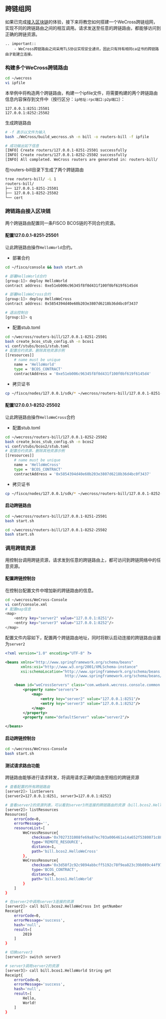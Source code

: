 ## 跨链组网

如果已完成[接入区块链](./chain.md)的体验，接下来将教您如何搭建一个WeCross跨链组网，实现不同的跨链路由之间的相互调用。请求发送至任意的跨链路由，都能够访问到正确的跨链资源。

```eval_rst
.. important::
    - WeCross跨链路由之间采用TLS协议实现安全通讯，因此只有持有相同ca证书的跨链路由才能建立连接。
```

### 构建多个WeCross跨链路由

```bash
cd ~/wecross
vi ipfile
```

本举例中将构造两个跨链路由，构建一个ipfile文件，将需要构建的两个跨链路由信息内容保存到文件中（按行区分：`ip地址:rpc端口:p2p端口`）：

```text
127.0.0.1:8251:25501
127.0.0.1:8252:25502
```
生成跨链路由

```bash
# -f 表示以文件为输入
bash ./WeCross/build_wecross.sh -n bill -o routers-bill -f ipfile

# 成功输出如下信息
[INFO] Create routers/127.0.0.1-8251-25501 successfully
[INFO] Create routers/127.0.0.1-8252-25502 successfully
[INFO] All completed. WeCross routers are generated in: routers-bill/
```

在routers-bill目录下生成了两个跨链路由

``` bash
tree routers-bill/ -L 1
routers-bill/
├── 127.0.0.1-8251-25501
├── 127.0.0.1-8252-25502
└── cert
```

### 跨链路由接入区块链

两个跨链路由配置同一条FISCO BCOS链的不同合约资源。

#### 配置127.0.0.1-8251-25501

让此跨链路由操作`HelloWorld`合约。

- 部署合约
```bash
cd ~/fisco/console && bash start.sh

# 部署HelloWorld合约
[group:1]> deploy HelloWorld
contract address: 0xe51eb006c96345f8f0d431f100f0bf619f6145d4

# 部署HelloWeCross合约
[group:1]> deploy HelloWeCross
contract address: 0x5854394d40e60b203e3807d6218b36d4bc0f3437

# 退出控制台
[group:1]> q
```

- 配置stub.toml

```bash
cd ~/wecross/routers-bill/127.0.0.1-8251-25501 
bash create_bcos_stub_config.sh -n bcos1
vi conf/stubs/bcos1/stub.toml
# 配置合约资源，删除其他资源示例
[[resources]]
    # name must be unique
    name = 'HelloWorld'
    type = 'BCOS_CONTRACT'
    contractAddress = '0xe51eb006c96345f8f0d431f100f0bf619f6145d4'
```

- 拷贝证书
```bash
cp ~/fisco/nodes/127.0.0.1/sdk/* ~/wecross/routers-bill/127.0.0.1-8251-25501/conf/stubs/bcos1
```

#### 配置127.0.0.1-8252-25502

让此跨链路由操作`HelloWeCross`合约

- 配置stub.toml
```bash
cd ~/wecross/routers-bill/127.0.0.1-8252-25502 
bash create_bcos_stub_config.sh -n bcos2
vi conf/stubs/bcos2/stub.toml
# 配置合约资源，删除其他资源示例
[[resources]]
    # name must be unique
    name = 'HelloWeCross'
    type = 'BCOS_CONTRACT'
    contractAddress = '0x5854394d40e60b203e3807d6218b36d4bc0f3437'
```

- 拷贝证书

```bash
cp ~/fisco/nodes/127.0.0.1/sdk/* ~/wecross/routers-bill/127.0.0.1-8252-25502/conf/stubs/bcos2
```

#### 启动跨链路由

```bash
cd ~/wecross/routers-bill/127.0.0.1-8251-25501 
bash start.sh

cd ~/wecross/routers-bill/127.0.0.1-8252-25502 
bash start.sh
```

### 调用跨链资源

用控制台调用跨链资源，请求发到任意的跨链路由上，都可访问到跨链网络中的任意资源。

#### 配置跨链控制台

在控制台配置文件中增加新的跨链路由的信息。

```bash
cd ~/wecross/WeCross-Console
vi conf/console.xml 
# 配置map信息
<map>
    <entry key="server2" value="127.0.0.1:8251"/>
    <entry key="server3" value="127.0.0.1:8252"/>
</map>

```

配置文件内容如下，配置两个跨链路由地址，同时将默认启动连接的跨链路由设置为`server2`

``` xml
<?xml version="1.0" encoding="UTF-8" ?>

<beans xmlns="http://www.springframework.org/schema/beans"
       xmlns:xsi="http://www.w3.org/2001/XMLSchema-instance"
       xsi:schemaLocation="http://www.springframework.org/schema/beans
                           http://www.springframework.org/schema/beans/spring-beans-2.5.xsd">

    <bean id="weCrossServers" class="com.webank.wecross.console.common.WeCrossServers">
        <property name="servers">
            <map>
                <entry key="server2" value="127.0.0.1:8251"/>
                <entry key="server3" value="127.0.0.1:8252"/>
            </map>
        </property>
        <property name="defaultServer" value="server2"/>                                                                                                                          </bean>

</beans>
```

#### 启动跨链控制台

``` bash
cd ~/wecross/WeCross-Console
bash start.sh
```

#### 测试请求路由功能

跨链路由能够进行请求转发，将调用请求正确的路由至相应的跨链资源

```bash
# 查看配置的所有跨链路由
[server2]> listServers 
{server2=127.0.0.1:8251, server3=127.0.0.1:8252}

# 查看server2的资源列表，可以看到server3所连接的跨链路由的资源（bill.bcos2.HelloWeCross）也在列表中
[server2]> listResources
Resources{
    errorCode=0,
    errorMessage='',
    resourceList=[
        WeCrossResource{
            checksum='0x7027331008fe69a87ec703a006461a14a652f5380071c8868cc08d3c7247d608',
            type='REMOTE_RESOURCE',
            distance=1,
            path='bill.bcos2.HelloWeCross'
        },
        WeCrossResource{
            checksum='0x3d58f2c92c9894abbcff5192c78f9ea823c39b089c44f976bb53e63d9285b0b0',
            type='BCOS_CONTRACT',
            distance=0,
            path='bill.bcos1.HelloWorld'
        }
    ]
}

# 在server2中调用server3连接的资源
[server2]> call bill.bcos2.HelloWeCross Int getNumber
Receipt{
    errorCode=0,
    errorMessage='success',
    hash='null',
    result=[
        2019
    ]
}

# 切换server3
[server2]> switch server3

# server3调用server2的资源
[server3]> call bill.bcos1.HelloWorld String get
Receipt{
    errorCode=0,
    errorMessage='success',
    hash='null',
    result=[
        Hello,
        World!
    ]
}
````
